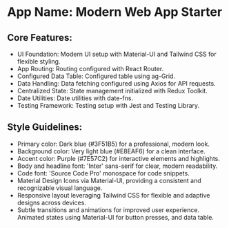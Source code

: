 # **App Name**: Modern Web App Starter

## Core Features:

- UI Foundation: Modern UI setup with Material-UI and Tailwind CSS for flexible styling.
- App Routing: Routing configured with React Router.
- Configured Data Table: Configured table using ag-Grid.
- Data Handling: Data fetching configured using Axios for API requests.
- Centralized State: State management initialized with Redux Toolkit.
- Date Utilities: Date utilities with date-fns.
- Testing Framework: Testing setup with Jest and Testing Library.

## Style Guidelines:

- Primary color: Dark blue (#3F51B5) for a professional, modern look.
- Background color: Very light blue (#E8EAF6) for a clean interface.
- Accent color: Purple (#7E57C2) for interactive elements and highlights.
- Body and headline font: 'Inter' sans-serif for clear, modern readability.
- Code font: 'Source Code Pro' monospace for code snippets.
- Material Design Icons via Material-UI, providing a consistent and recognizable visual language.
- Responsive layout leveraging Tailwind CSS for flexible and adaptive designs across devices.
- Subtle transitions and animations for improved user experience. Animated states using Material-UI for button presses, and data table.